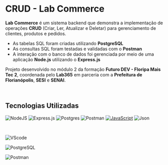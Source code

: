 
# CRUD - Lab Commerce 
  **Lab Commerce** é um sistema backend que demonstra a implementação de operações **CRUD** (Criar, Ler, Atualizar e Deletar) para gerenciamento de clientes, produtos e pedidos.
  - As tabelas SQL foram criadas utilizando **PostgreSQL**
  - As consultas SQL foram testadas e validadas com o **Postman**
  - A interação com o banco de dados foi gerenciada por meio de uma aplicação **Node.js** utilizando o **Express.js**
  
 Projeto desenvolvido no módulo 2 da formação **Futuro DEV - Floripa Mais Tec 2**, coordenada pelo **Lab365** em parceria com a **Prefeitura de Florianópolis**, **SESI** e     **SENAI**.
  
<br>

## Tecnologias Utilizadas
![NodeJS](https://img.shields.io/badge/node.js-6DA55F?style=for-the-badge&logo=node.js&logoColor=white)
![Express.js](https://img.shields.io/badge/express.js-%23404d59.svg?style=for-the-badge&logo=express&logoColor=%2361DAFB)
![Postgres](https://img.shields.io/badge/postgres-%23316192.svg?style=for-the-badge&logo=postgresql&logoColor=white)
![Postman](https://img.shields.io/badge/Postman-FF6C37?style=for-the-badge&logo=postman&logoColor=white)
[![JavaScript](https://img.shields.io/badge/JavaScript-F7DF1E?style=for-the-badge&logo=javascript&logoColor=black)](https://developer.mozilla.org/en-US/docs/Web/JavaScript)
![Json](https://img.shields.io/badge/json-5E5C5C?style=for-the-badge&logo=json&logoColor=white)

<br>

![VScode](https://github.com/FuturoDEV-Eco/carrinho-de-compras-jaquelinemarina/assets/153782247/8aa3c1d7-0fd5-4335-9e99-13ff2df7e8a2)

![PostgreSQL](https://github.com/FuturoDEV-Eco/carrinho-de-compras-jaquelinemarina/assets/153782247/e5e609d3-e1e7-4f77-9c3b-619def5a8c92)

![Postman](https://github.com/FuturoDEV-Eco/carrinho-de-compras-jaquelinemarina/assets/153782247/496a2978-9246-4891-986c-13022fbc8a06)





